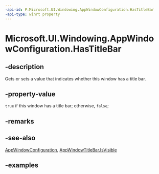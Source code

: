 ```yaml
---
-api-id: P:Microsoft.UI.Windowing.AppWindowConfiguration.HasTitleBar
-api-type: winrt property
---
```


# Microsoft.UI.Windowing.AppWindowConfiguration.HasTitleBar

<!--
public bool HasTitleBar { get; set; }
-->

## -description

Gets or sets a value that indicates whether this window has a title bar.

## -property-value

`true` if this window has a title bar; otherwise, `false`;

## -remarks

## -see-also

[AppWindowConfiguration](appwindowconfiguration.md), [AppWindowTitleBar.IsVisible](appwindowtitlebar_isvisible.md)

## -examples

